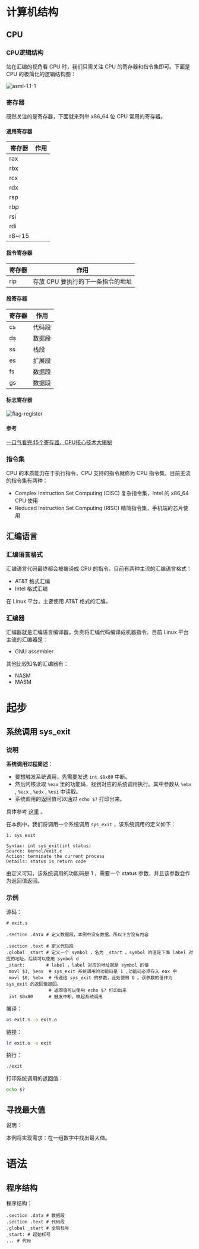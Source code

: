 # 计算机结构

## CPU

### CPU逻辑结构

站在汇编的视角看 CPU 时，我们只需关注 CPU 的寄存器和指令集即可。下面是 CPU 的极简化的逻辑结构图：

![asml-1.1-1](img/asml-1.1-1-1623935108729.png)

### 寄存器

既然关注的是寄存器，下面就来列举 x86_64 位 CPU 常用的寄存器。

#### 通用寄存器

| 寄存器 | 作用 |
| ------ | ---- |
| rax    |      |
| rbx    |      |
| rcx    |      |
| rdx    |      |
| rsp    |      |
| rbp    |      |
| rsi    |      |
| rdi    |      |
| r8~r15 |      |

#### 指令寄存器

| 寄存器 | 作用                              |
| ------ | --------------------------------- |
| rip    | 存放 CPU 要执行的下一条指令的地址 |

#### 段寄存器
| 寄存器 | 作用                              |
| ------ | --------------------------------- |
| cs | 代码段 |
| ds | 数据段 |
| ss | 栈段 |
| es | 扩展段 |
| fs | 数据段 |
| gs | 数据段 |

#### 标志寄存器

![flag-register](img/flag-register.jpg)


#### 参考

[一口气看完45个寄存器，CPU核心技术大揭秘](https://zhuanlan.zhihu.com/p/272135463)

### 指令集

CPU 的本质能力在于执行指令，CPU 支持的指令就称为 CPU 指令集。目前主流的指令集有两种：

- Complex Instruction Set Computing (CISC) 复杂指令集，Intel 的 x86_64 CPU 使用
- Reduced Instruction Set Computing (RISC) 精简指令集，手机端的芯片使用

## 汇编语言

### 汇编语言格式

汇编语言代码最终都会被编译成 CPU 的指令。目前有两种主流的汇编语言格式：

- AT&T 格式汇编
- Intel 格式汇编

在 Linux 平台，主要使用 AT&T 格式的汇编。

### 汇编器

汇编器就是汇编语言编译器，负责将汇编代码编译成机器指令。目前 Linux 平台主流的汇编器是：

- GNU assembler

其他比较知名的汇编器有：

- NASM
- MASM

# 起步

## 系统调用 sys_exit

### 说明

**系统调用过程简述**：

- 要想触发系统调用，先需要发送 `int $0x80` 中断。
- 然后内核读取 `%eax` 里的功能码，找到对应的系统调用执行。其中参数从 `%ebx` , `%ecx` , `%edx` , `%esi` 中读取。
- 系统调用的返回值可以通过 `echo $?` 打印出来。

具体参考 [这里](https://introspelliam.github.io/2017/08/07/int-80h%E7%B3%BB%E7%BB%9F%E8%B0%83%E7%94%A8%E6%96%B9%E6%B3%95/) 。

在本例中，我们将调用一个系统调用 `sys_exit` ，该系统调用的定义如下：

```
1. sys_exit

Syntax: int sys_exit(int status)
Source: kernel/exit.c
Action: terminate the current process
Details: status is return code
```

由定义可知，该系统调用的功能码是 1 ，需要一个 status 参数，并且该参数会作为返回值返回。

### 示例

源码：

```assembly
# exit.s

.section .data # 定义数据段，本例中没有数据，所以下方没有内容

.section .text # 定义代码段
.global _start # 定义一个 symbol ，名为 _start 。symbol 的值是下面 label 对应的地址，后续可以使用 symbol d
_start:        # label ，label 对应的地址就是 symbol 的值
 movl $1, %eax  # sys_exit 系统调用的功能码是 1 ,功能码必须存入 eax 中
 movl $0, %ebx  # 传递给 sys_exit 的参数，此处使用 0 。该参数的值作为 sys_exit 的返回值返回。 
                # 返回值可以使用 echo $? 打印出来
 int $0x80      # 触发中断，唤起系统调用
```

编译：

```sh
as exit.s -o exit.o
```

链接：

```sh
ld exit.o -o exit
```

执行：

```sh
./exit
```

打印系统调用的返回值：

```sh
echo $?
```

## 寻找最大值

说明：

本例将实现需求：在一组数字中找出最大值。



# 语法

## 程序结构

程序结构：

```assembly
.section .data # 数据段
.section .text # 代码段
.global _start # 全局标号
_start: # 起始标号
... # 代码
```

